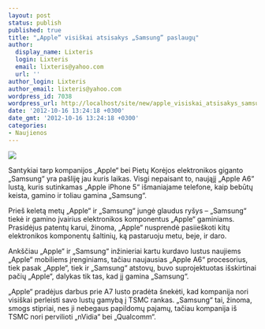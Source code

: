 ```yaml
---
layout: post
status: publish
published: true
title: "„Apple” visiškai atsisakys „Samsung” paslaugų"
author:
  display_name: Lixteris
  login: Lixteris
  email: lixteris@yahoo.com
  url: ''
author_login: Lixteris
author_email: lixteris@yahoo.com
wordpress_id: 7038
wordpress_url: http://localhost/site/new/apple_visiskai_atsisakys_samsung_paslaugu/
date: '2012-10-16 13:24:18 +0300'
date_gmt: '2012-10-16 13:24:18 +0300'
categories:
- Naujienos
---
```

<p><div class="imgright"><img src="http://technews.lt/upload/Samsung-vs-Apple.jpg"  /></div></p>
<p>
	Santykiai tarp kompanijos &bdquo;Apple&ldquo; bei Pietų Korėjos elektronikos giganto &bdquo;Samsung&ldquo; yra pa&scaron;liję jau kuris laikas. Visgi nepaisant to, naująjį &bdquo;Apple A6&ldquo; lustą, kuris sutinkamas &bdquo;Apple iPhone 5&ldquo; i&scaron;maniajame telefone, kaip bebūtų keista, gamino ir toliau gamina &bdquo;Samsung&ldquo;.</p>
<p>
	Prie&scaron; keletą metų &bdquo;Apple&ldquo; ir &bdquo;Samsung&ldquo; jungė glaudus ry&scaron;ys &ndash; &bdquo;Samsung&ldquo; tiekė ir gamino įvairius elektronikos komponentus &bdquo;Apple&ldquo; gaminiams. Prasidėjus patentų karui, žinoma, &bdquo;Apple&ldquo; nusprendė pasiie&scaron;koti kitų elektronikos komponentų &scaron;altinių, ką pastaruoju metu, beje, ir daro.</p>
<p>
	Ank&scaron;čiau &bdquo;Apple&ldquo; ir &bdquo;Samsung&ldquo; inžinieriai kartu kurdavo lustus naujiems &bdquo;Apple&ldquo; mobiliems įrenginiams, tačiau naujausias &bdquo;Apple A6&ldquo; procesorius, tiek pasak &bdquo;Apple&ldquo;, tiek ir &bdquo;Samsung&ldquo; atstovų, buvo suprojektuotas i&scaron;skirtinai pačių &bdquo;Apple&ldquo;, dalykas tik tas, kad jį gamina &bdquo;Samsung&ldquo;.</p>
<p>
	&bdquo;Apple&ldquo; pradėjus darbus prie A7 lusto pradėta &scaron;nekėti, kad kompanija nori visi&scaron;kai perleisti savo lustų gamybą į TSMC rankas. &bdquo;Samsung&ldquo; tai, žinoma, smogs stipriai, nes ji nebegaus papildomų pajamų, tačiau kompanija i&scaron; TSMC nori pervilioti &bdquo;nVidia&ldquo; bei &bdquo;Qualcomm&ldquo;.</p>
